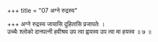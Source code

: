 +++
title = "07 अग्ने रुद्रस्य"

+++
अग्ने रुद्रस्य जायासि दुहितासि प्रजापतेः ।  
उच्चैः श्लोको दानपत्नी हवीश्रव उप त्वा ह्वयस्व उप त्वा मा हयस्व ॥ ७ ॥